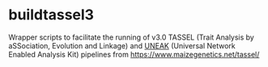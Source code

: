 # buildtassel3
Wrapper scripts to facilitate the running of v3.0 TASSEL (Trait Analysis by aSSociation, Evolution and Linkage) and [UNEAK](https://bytebucket.org/tasseladmin/tassel-5-source/wiki/docs/TasselPipelineUNEAK.pdf) (Universal Network Enabled Analysis Kit) pipelines from https://www.maizegenetics.net/tassel/
